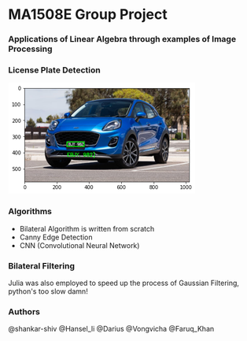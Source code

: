 # MA1508E Group Project

### Applications of Linear Algebra through examples of Image Processing

### License Plate Detection
![License_plate](https://github.com/shankar-shiv/MA1508E_notes/blob/414ccbe7ff9e939b888125a835c630f88ae3e89f/img/OCR.png)

### Algorithms
+ Bilateral Algorithm is written from scratch 
+ Canny Edge Detection
+ CNN (Convolutional Neural Network)

### Bilateral Filtering 
Julia was also employed to speed up the process of Gaussian Filtering, python's too slow damn!

### Authors
@shankar-shiv
@Hansel_li
@Darius
@Vongvicha
@Faruq_Khan
